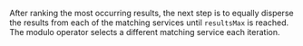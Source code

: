 After ranking the most occurring results, the next step is to equally disperse the results from each of the matching services until `resultsMax` is reached. The modulo operator selects a different matching service each iteration.
